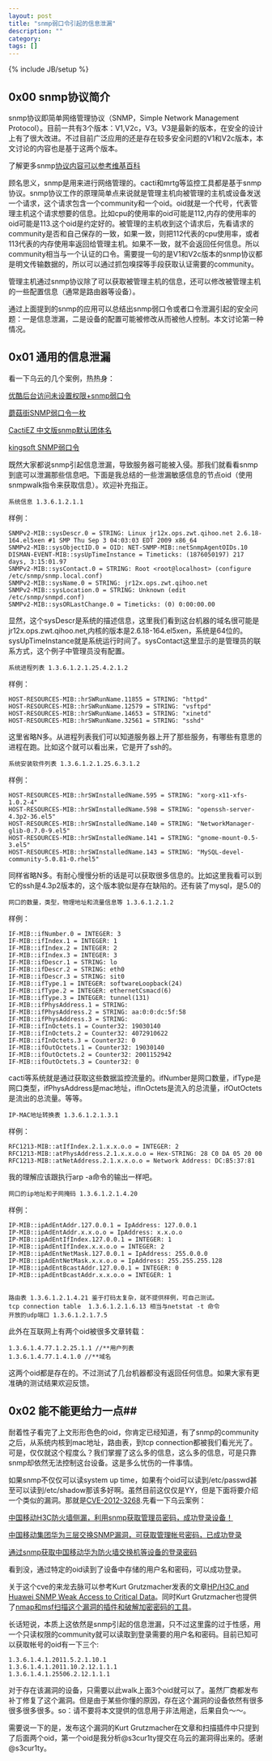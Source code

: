 ```yaml
---
layout: post
title: "snmp弱口令引起的信息泄漏"
description: ""
category: 
tags: []
---
```

{% include JB/setup %}

## 0x00 snmp协议简介 ##

snmp协议即简单网络管理协议（SNMP，Simple Network Management Protocol）。目前一共有3个版本：V1,V2c，V3。V3是最新的版本，在安全的设计上有了很大改进。不过目前广泛应用的还是存在较多安全问题的V1和V2c版本，本文讨论的内容也是基于这两个版本。

了解更多snmp[协议内容可以参考维基百科](http://zh.wikipedia.org/wiki/SNMP)

顾名思义，snmp是用来进行网络管理的。cacti和mrtg等监控工具都是基于snmp协议。snmp协议工作的原理简单点来说就是管理主机向被管理的主机或设备发送一个请求，这个请求包含一个community和一个oid。oid就是一个代号，代表管理主机这个请求想要的信息。比如cpu的使用率的oid可能是112,内存的使用率的oid可能是113.这个oid是约定好的。被管理的主机收到这个请求后，先看请求的community是否和自己保存的一致，如果一致，则把112代表的cpu使用率，或者113代表的内存使用率返回给管理主机。如果不一致，就不会返回任何信息。所以community相当与一个认证的口令。需要提一句的是V1和V2c版本的snmp协议都是明文传输数据的，所以可以通过抓包嗅探等手段获取认证需要的community。

管理主机通过snmp协议除了可以获取被管理主机的信息，还可以修改被管理主机的一些配置信息（通常是路由器等设备）。

通过上面提到的snmp的应用可以总结出snmp弱口令或者口令泄漏引起的安全问题：一是信息泄漏，二是设备的配置可能被修改从而被他人控制。本文讨论第一种情况。

## 0x01 通用的信息泄漏 ##

看一下乌云的几个案例，热热身：

[优酷后台访问未设置权限+snmp弱口令](http://www.wooyun.org/bugs/wooyun-2010-06953)

[蘑菇街SNMP弱口令一枚](http://www.wooyun.org/bugs/wooyun-2010-015165)

[CactiEZ 中文版snmp默认团体名](http://www.wooyun.org/bugs/wooyun-2010-07862)

[kingsoft SNMP弱口令](http://www.wooyun.org/bugs/wooyun-2010-03488)

既然大家都说snmp引起信息泄漏，导致服务器可能被入侵。那我们就看看snmp到底可以泄漏那些信息吧。下面是我总结的一些泄漏敏感信息的节点oid（使用snmpwalk指令来获取信息）。欢迎补充指正。

	系统信息 1.3.6.1.2.1.1

样例：

	SNMPv2-MIB::sysDescr.0 = STRING: Linux jr12x.ops.zwt.qihoo.net 2.6.18-164.el5xen #1 SMP Thu Sep 3 04:03:03 EDT 2009 x86_64
	SNMPv2-MIB::sysObjectID.0 = OID: NET-SNMP-MIB::netSnmpAgentOIDs.10
	DISMAN-EVENT-MIB::sysUpTimeInstance = Timeticks: (1876050197) 217 days, 3:15:01.97
	SNMPv2-MIB::sysContact.0 = STRING: Root <root@localhost> (configure /etc/snmp/snmp.local.conf)
	SNMPv2-MIB::sysName.0 = STRING: jr12x.ops.zwt.qihoo.net
	SNMPv2-MIB::sysLocation.0 = STRING: Unknown (edit /etc/snmp/snmpd.conf)
	SNMPv2-MIB::sysORLastChange.0 = Timeticks: (0) 0:00:00.00

显然，这个sysDescr是系统的描述信息，这里我们看到这台机器的域名很可能是jr12x.ops.zwt.qihoo.net,内核的版本是2.6.18-164.el5xen，系统是64位的。sysUpTimeInstance就是系统运行时间了。sysContact这里显示的是管理员的联系方式，这个例子中管理员没有配置。

	系统进程列表 1.3.6.1.2.1.25.4.2.1.2

样例：

	HOST-RESOURCES-MIB::hrSWRunName.11855 = STRING: "httpd"
	HOST-RESOURCES-MIB::hrSWRunName.12579 = STRING: "vsftpd"
	HOST-RESOURCES-MIB::hrSWRunName.14653 = STRING: "xinetd"
	HOST-RESOURCES-MIB::hrSWRunName.32561 = STRING: "sshd"

这里省略N多。从进程列表我们可以知道服务器上开了那些服务，有哪些有意思的进程在跑。比如这个就可以看出来，它是开了ssh的。

	系统安装软件列表 1.3.6.1.2.1.25.6.3.1.2

样例：

	HOST-RESOURCES-MIB::hrSWInstalledName.595 = STRING: "xorg-x11-xfs-1.0.2-4"
	HOST-RESOURCES-MIB::hrSWInstalledName.598 = STRING: "openssh-server-4.3p2-36.el5"
	HOST-RESOURCES-MIB::hrSWInstalledName.140 = STRING: "NetworkManager-glib-0.7.0-9.el5"
	HOST-RESOURCES-MIB::hrSWInstalledName.141 = STRING: "gnome-mount-0.5-3.el5"
	HOST-RESOURCES-MIB::hrSWInstalledName.143 = STRING: "MySQL-devel-community-5.0.81-0.rhel5"

同样省略N多。有耐心慢慢分析的话是可以获取很多信息的。比如这里我看可以到它的ssh是4.3p2版本的，这个版本貌似是存在缺陷的。还有装了mysql，是5.0的

	网口的数量，类型，物理地址和流量信息等 1.3.6.1.2.1.2

样例：

	IF-MIB::ifNumber.0 = INTEGER: 3
	IF-MIB::ifIndex.1 = INTEGER: 1
	IF-MIB::ifIndex.2 = INTEGER: 2
	IF-MIB::ifIndex.3 = INTEGER: 3
	IF-MIB::ifDescr.1 = STRING: lo
	IF-MIB::ifDescr.2 = STRING: eth0
	IF-MIB::ifDescr.3 = STRING: sit0
	IF-MIB::ifType.1 = INTEGER: softwareLoopback(24)
	IF-MIB::ifType.2 = INTEGER: ethernetCsmacd(6)
	IF-MIB::ifType.3 = INTEGER: tunnel(131)
	IF-MIB::ifPhysAddress.1 = STRING: 
	IF-MIB::ifPhysAddress.2 = STRING: aa:0:0:dc:5f:58
	IF-MIB::ifPhysAddress.3 = STRING: 
	IF-MIB::ifInOctets.1 = Counter32: 19030140
	IF-MIB::ifInOctets.2 = Counter32: 4072910622
	IF-MIB::ifInOctets.3 = Counter32: 0
	IF-MIB::ifOutOctets.1 = Counter32: 19030140
	IF-MIB::ifOutOctets.2 = Counter32: 2001152942
	IF-MIB::ifOutOctets.3 = Counter32: 0

cacti等系统就是通过获取这些数据监控流量的。ifNumber是网口数量，ifType是网口类型，ifPhysAddress是mac地址，ifInOctets是流入的总流量，ifOutOctets是流出的总流量。等等。

	IP-MAC地址转换表 1.3.6.1.2.1.3.1

样例：

	RFC1213-MIB::atIfIndex.2.1.x.x.o.o = INTEGER: 2
	RFC1213-MIB::atPhysAddress.2.1.x.x.o.o = Hex-STRING: 28 C0 DA 05 20 00 
	RFC1213-MIB::atNetAddress.2.1.x.x.o.o = Network Address: DC:B5:37:81

我的理解应该跟执行arp -a命令的输出一样吧。

	网口的ip地址和子网掩码 1.3.6.1.2.1.4.20

样例：

	IP-MIB::ipAdEntAddr.127.0.0.1 = IpAddress: 127.0.0.1
	IP-MIB::ipAdEntAddr.x.x.o.o = IpAddress: x.x.o.o
	IP-MIB::ipAdEntIfIndex.127.0.0.1 = INTEGER: 1
	IP-MIB::ipAdEntIfIndex.x.x.o.o = INTEGER: 2
	IP-MIB::ipAdEntNetMask.127.0.0.1 = IpAddress: 255.0.0.0
	IP-MIB::ipAdEntNetMask.x.x.o.o = IpAddress: 255.255.255.128
	IP-MIB::ipAdEntBcastAddr.127.0.0.1 = INTEGER: 0
	IP-MIB::ipAdEntBcastAddr.x.x.o.o = INTEGER: 1


	路由表 1.3.6.1.2.1.4.21 鉴于打码太复杂，就不提供样例，可自己测试。
	tcp connection table  1.3.6.1.2.1.6.13 相当与netstat -t 命令
	开放的udp端口 1.3.6.1.2.1.7.5


此外在互联网上有两个oid被很多文章转载：

	1.3.6.1.4.77.1.2.25.1.1 //**用户列表
	1.3.6.1.4.77.1.4.1.0 //**域名

这两个oid都是存在的。不过测试了几台机器都没有返回任何信息。如果大家有更准确的测试结果欢迎反馈。

## 0x02  能不能更给力一点##

耐着性子看完了上文形形色色的oid，你肯定已经知道，有了snmp的community之后，从系统内核到mac地址，路由表，到tcp connection都被我们看光光了。可是，仅仅就这个程度么？我们掌握了这么多的信息，这么多的信息，可是只靠snmp却依然无法控制这台设备。这是多么忧伤的一件事情。

如果snmp不仅仅可以读system up time，如果有个oid可以读到/etc/passwd甚至可以读到/etc/shadow那该多好啊。虽然目前这仅仅是YY，但是下面将要介绍一个类似的漏洞。那就是[CVE-2012-3268](http://cve.mitre.org/cgi-bin/cvename.cgi?name=CVE-2012-3268).先看一下乌云案例：

[中国移动H3C防火墙侧漏，利用snmp获取管理员密码，成功登录设备！](http://www.wooyun.org/bugs/wooyun-2013-021877)

[中国移动集团华为三层交换SNMP漏洞，可获取管理帐号密码，已成功登录](http://www.wooyun.org/bugs/wooyun-2013-021964)

[通过snmp获取中国移动华为防火墙交换机等设备的登录密码](http://www.wooyun.org/bugs/wooyun-2010-032312)

看到没，通过特定的oid读到了设备中存储的用户名和密码，可以成功登录。

关于这个cve的来龙去脉可以参考Kurt Grutzmacher发表的文章[HP/H3C and Huawei SNMP Weak Access to Critical Data](http://grutztopia.jingojango.net/2012/10/hph3c-and-huawei-snmp-weak-access-to.html)。同时Kurt Grutzmacher也提供了[nmap和msf扫描这个漏洞的插件和破解加密密码的工具](https://github.com/grutz/h3c-pt-tools)。

长话短说，本质上这依然是snmp引起的信息泄漏，只不过这里露的过于性感，用一个只读权限的community就可以读取到登录需要的用户名和密码。目前已知可以获取帐号的oid有一下三个:

	1.3.6.1.4.1.2011.5.2.1.10.1
	1.3.6.1.4.1.2011.10.2.12.1.1.1
	1.3.6.1.4.1.25506.2.12.1.1.1

对于存在该漏洞的设备，只需要以此walk上面3个oid就可以了。虽然厂商都发布补丁修复了这个漏洞。但是由于某些你懂的原因，存在这个漏洞的设备依然有很多很多很多很多。so：请不要将本文提供的信息用于非法用途，后果自负～～。

需要说一下的是，发布这个漏洞的Kurt Grutzmacher在文章和扫描插件中只提到了后面两个oid，第一个oid是我分析@s3cur1ty提交在乌云的漏洞得出来的。感谢@s3cur1ty。


